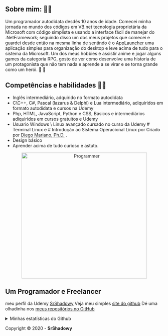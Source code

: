 
## Sobre mim:  👋🖖


Um programador autodidata desdês 10 anos de idade. Comecei minha jornada no mundo dos códigos em VB.net tecnologia proprietária da Microsoft com código simplista e usando a interface fácil de manejar do .NetFramework; seguindo disso um dos meus projetos que comecei e guardei desde então na mesma linha de sentindo é o [AppLauncher](https://github.com/SrShadowy/AppLauncher) uma aplicação simples para organização do desktop e leve acima de tudo para o sistema da Microsoft. 
Um dos meus hobbies é assistir anime e jogar alguns games da categoria RPG, gosto de ver como desenvolve uma historia de um protagonista que não tem nada e aprende a se virar e se torna grande como um herói. 🧙‍ 🦸‍

## Competências e habilidades 👨‍💻

 - Inglês intermediário, adquirido no formato autodidata
 - C\C++, C#, Pascal (lazarus & Delphi) e Lua intermediário, adiquiridos em formato autodidata e cursos na Udemy
 - Php, HTML, JavaScript, Python e CSS, Básicos e intermediários adiquiridos em cursos gratuitos e Udemy
 - Usuario Windows \ Linux avançado cursado no curso da Udemy # Terminal Linux e # Introdução ao Sistema Operacional Linux
por Criado por [Diego Mariano, Ph.D.](https://www.udemy.com/user/diego-mariano/) .
- Design básico
- Aprender acima de tudo curioso e astuto.
<p align="center"><a href="meusite.com" target="_blank"><img src="https://i.imgur.com/YCRmGf2.gif" alt="Programmer" width="400px"></a>
<h2> Um Programador e Freelancer</h2>
</p>



meu perfil da Udemy [SrShadowy](https://www.udemy.com/user/erick-santos-macedo/)
Veja meu simples [site do github](https://srshadowy.github.io/)
Dé uma olhadinha nos [meus repositórios no GitHub](https://github.com/SrShadowy?tab=repositories)




<details>
    <summary>Minhas estatísticas do Github</summary>
   <p align="center"><img src="https://github-readme-stats.vercel.app/api/top-langs?username=SrShadowy&theme=white&title_color=333333&show_icons=true" alt="Tecnologias mais usadas"></p> 
   <p align="center">
       <img src="https://github-readme-stats.vercel.app/api?username=SrShadowy&&show_icons=true&title_color=333333&icon_color=cccccc&text_color=ccccccbg_color=a6a6a6" alt="Github statistics" />
    </p>
</details>

Copyright :copyright: 2020 - **SrShadowy**
